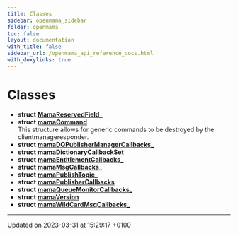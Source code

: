 ```yaml
---
title: Classes
sidebar: openmama_sidebar
folder: openmama
toc: false
layout: documentation
with_title: false
sidebar_url: /openmama_api_reference_docs.html
with_doxylinks: true
---
```


# Classes




* **struct [MamaReservedField_](structMamaReservedField__.html)** 
* **struct [mamaCommand](structmamaCommand.html)** <br>This structure allows for generic commands to be destroyed by the clientmanageresponder. 
* **struct [mamaDQPublisherManagerCallbacks_](structmamaDQPublisherManagerCallbacks__.html)** 
* **struct [mamaDictionaryCallbackSet](structmamaDictionaryCallbackSet.html)** 
* **struct [mamaEntitlementCallbacks_](structmamaEntitlementCallbacks__.html)** 
* **struct [mamaMsgCallbacks_](structmamaMsgCallbacks__.html)** 
* **struct [mamaPublishTopic_](structmamaPublishTopic__.html)** 
* **struct [mamaPublisherCallbacks](structmamaPublisherCallbacks.html)** 
* **struct [mamaQueueMonitorCallbacks_](structmamaQueueMonitorCallbacks__.html)** 
* **struct [mamaVersion](structmamaVersion.html)** 
* **struct [mamaWildCardMsgCallbacks_](structmamaWildCardMsgCallbacks__.html)** 



-------------------------------

Updated on 2023-03-31 at 15:29:17 +0100
